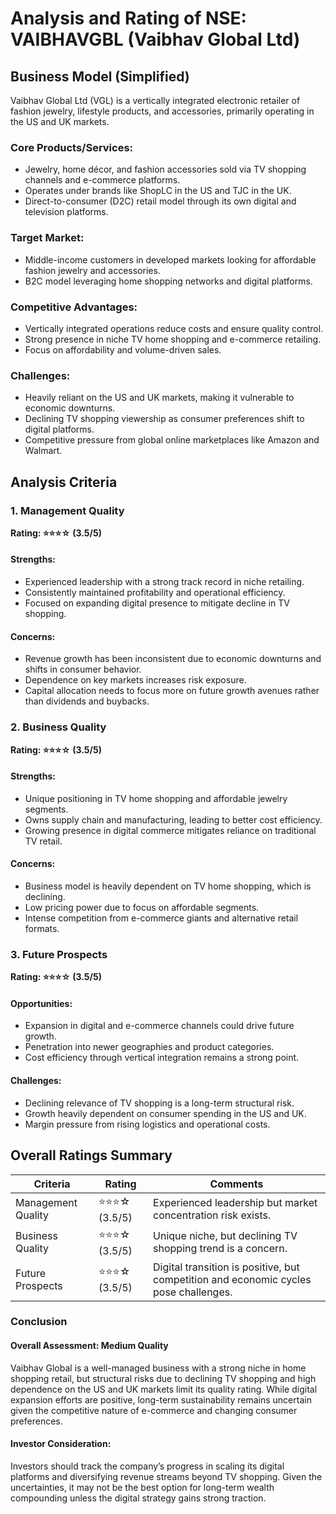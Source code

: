 # Analysis and Rating of NSE: VAIBHAVGBL (Vaibhav Global Ltd)

## Business Model (Simplified)
Vaibhav Global Ltd (VGL) is a vertically integrated electronic retailer of fashion jewelry, lifestyle products, and accessories, primarily operating in the US and UK markets.

### Core Products/Services:
- Jewelry, home décor, and fashion accessories sold via TV shopping channels and e-commerce platforms.
- Operates under brands like ShopLC in the US and TJC in the UK.
- Direct-to-consumer (D2C) retail model through its own digital and television platforms.

### Target Market:
- Middle-income customers in developed markets looking for affordable fashion jewelry and accessories.
- B2C model leveraging home shopping networks and digital platforms.

### Competitive Advantages:
- Vertically integrated operations reduce costs and ensure quality control.
- Strong presence in niche TV home shopping and e-commerce retailing.
- Focus on affordability and volume-driven sales.

### Challenges:
- Heavily reliant on the US and UK markets, making it vulnerable to economic downturns.
- Declining TV shopping viewership as consumer preferences shift to digital platforms.
- Competitive pressure from global online marketplaces like Amazon and Walmart.

## Analysis Criteria

### 1. Management Quality
**Rating: ⭐⭐⭐☆ (3.5/5)**

#### Strengths:
- Experienced leadership with a strong track record in niche retailing.
- Consistently maintained profitability and operational efficiency.
- Focused on expanding digital presence to mitigate decline in TV shopping.

#### Concerns:
- Revenue growth has been inconsistent due to economic downturns and shifts in consumer behavior.
- Dependence on key markets increases risk exposure.
- Capital allocation needs to focus more on future growth avenues rather than dividends and buybacks.

### 2. Business Quality
**Rating: ⭐⭐⭐☆ (3.5/5)**

#### Strengths:
- Unique positioning in TV home shopping and affordable jewelry segments.
- Owns supply chain and manufacturing, leading to better cost efficiency.
- Growing presence in digital commerce mitigates reliance on traditional TV retail.

#### Concerns:
- Business model is heavily dependent on TV home shopping, which is declining.
- Low pricing power due to focus on affordable segments.
- Intense competition from e-commerce giants and alternative retail formats.

### 3. Future Prospects
**Rating: ⭐⭐⭐☆ (3.5/5)**

#### Opportunities:
- Expansion in digital and e-commerce channels could drive future growth.
- Penetration into newer geographies and product categories.
- Cost efficiency through vertical integration remains a strong point.

#### Challenges:
- Declining relevance of TV shopping is a long-term structural risk.
- Growth heavily dependent on consumer spending in the US and UK.
- Margin pressure from rising logistics and operational costs.

## Overall Ratings Summary

| Criteria            | Rating    | Comments |
|--------------------|----------|----------|
| Management Quality | ⭐⭐⭐☆ (3.5/5) | Experienced leadership but market concentration risk exists. |
| Business Quality   | ⭐⭐⭐☆ (3.5/5) | Unique niche, but declining TV shopping trend is a concern. |
| Future Prospects   | ⭐⭐⭐☆ (3.5/5) | Digital transition is positive, but competition and economic cycles pose challenges. |

### Conclusion

#### Overall Assessment: **Medium Quality**
Vaibhav Global is a well-managed business with a strong niche in home shopping retail, but structural risks due to declining TV shopping and high dependence on the US and UK markets limit its quality rating. While digital expansion efforts are positive, long-term sustainability remains uncertain given the competitive nature of e-commerce and changing consumer preferences.

#### Investor Consideration:
Investors should track the company’s progress in scaling its digital platforms and diversifying revenue streams beyond TV shopping. Given the uncertainties, it may not be the best option for long-term wealth compounding unless the digital strategy gains strong traction.

